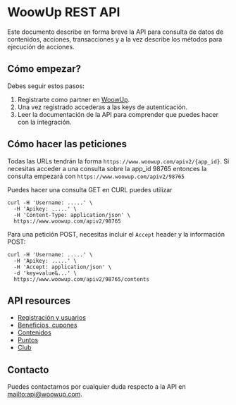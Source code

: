 WoowUp REST API
====================

Este documento describe en forma breve la API para consulta de datos de contenidos, acciones, transacciones y a la vez describe los métodos para ejecución de acciones.

Cómo empezar?
----------------

Debes seguir estos pasos:

1. Registrarte como partner en [WoowUp](http://www.woowup.com).
2. Una vez registrado accederas a las keys de autenticación.
4. Leer la documentación de la API para comprender que puedes hacer con la integración.

Cómo hacer las peticiones
----------------

Todas las URLs tendrán la forma `https://www.woowup.com/apiv2/{app_id}`. Si necesitas acceder a una consulta sobre la app_id 98765 entonces la consulta empezará con `https://www.woowup.com/apiv2/98765`

Puedes hacer una consulta GET en CURL puedes utilizar

```shell
curl -H 'Username: .....' \
  -H 'Apikey: .....' \
  -H 'Content-Type: application/json' \
  https://www.woowup.com/apiv2/98765
```


Para una petición POST, necesitas incluir el `Accept` header y la información POST:

```shell
curl -H 'Username: .....' \
  -H 'Apikey: .....' \
  -H 'Accept: application/json' \
  -d 'key=value&...' \
  https://www.woowup.com/apiv2/98765/contents
```

API resources
-----------------

* [Registración y usuarios](https://github.com/woowup/docs/blob/master/api/registracion.md)
* [Beneficios, cupones](https://github.com/woowup/docs/blob/master/api/beneficios.md)
* [Contenidos](https://github.com/woowup/docs/blob/master/api/contenidos.md)
* [Puntos](https://github.com/woowup/docs/blob/master/api/puntos.md)
* [Club](https://github.com/woowup/docs/blob/master/api/club.md)



Contacto
----------------------

Puedes contactarnos por cualquier duda respecto a la API en <mailto:api@woowup.com>.
